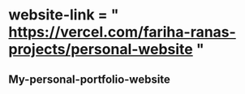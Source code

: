 # website-link = " <https://vercel.com/fariha-ranas-projects/personal-website> "

## My-personal-portfolio-website
